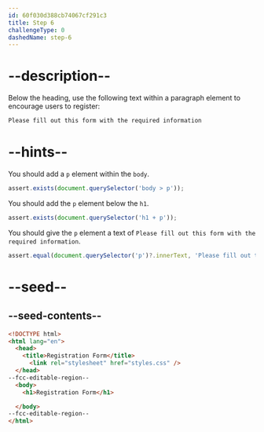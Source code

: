 ```yaml
---
id: 60f030d388cb74067cf291c3
title: Step 6
challengeType: 0
dashedName: step-6
---
```


# --description--

Below the heading, use the following text within a paragraph element to encourage users to register:

```md
Please fill out this form with the required information
```

# --hints--

You should add a `p` element within the `body`.

```js
assert.exists(document.querySelector('body > p'));
```

You should add the `p` element below the `h1`.

```js
assert.exists(document.querySelector('h1 + p'));
```

You should give the `p` element a text of `Please fill out this form with the required information`.

```js
assert.equal(document.querySelector('p')?.innerText, 'Please fill out this form with the required information');
```

# --seed--

## --seed-contents--

```html
<!DOCTYPE html>
<html lang="en">
  <head>
    <title>Registration Form</title>
	  <link rel="stylesheet" href="styles.css" />
  </head>
--fcc-editable-region--
  <body>
    <h1>Registration Form</h1>

  </body>
--fcc-editable-region--
</html>
```

